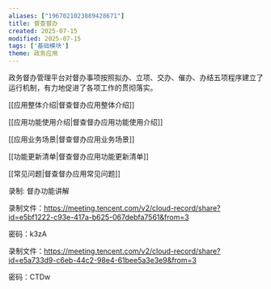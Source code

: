 ```yaml
---
aliases: ["1967021023889428671"]
title: 督查督办
created: 2025-07-15
modified: 2025-07-15
tags: ['基础模块']
theme: 政务应用
---
```


政务督办管理平台对督办事项按照拟办、立项、交办、催办、办结五项程序建立了运行机制，有力地促进了各项工作的贯彻落实。

[[应用整体介绍|督查督办应用整体介绍]]   

[[应用功能使用介绍|督查督办应用功能使用介绍]]

[[应用业务场景|督查督办应用业务场景]]

[[功能更新清单|督查督办应用功能更新清单]]

[[常见问题|督查督办应用常见问题]]

录制: 督办功能讲解

录制文件：https://meeting.tencent.com/v2/cloud-record/share?id=e5bf1222-c93e-417a-b625-067debfa7561&from=3

密码：k3zA

录制文件：https://meeting.tencent.com/v2/cloud-record/share?id=e5a733d9-c6eb-44c2-98e4-61bee5a3e3e9&from=3

密码：CTDw
